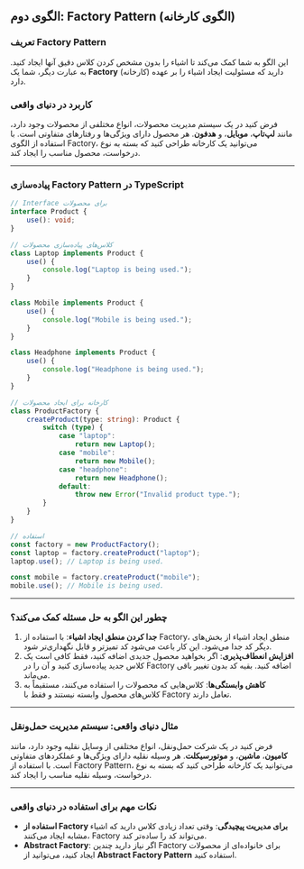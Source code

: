 ## **الگوی دوم: Factory Pattern (الگوی کارخانه)**

### **تعریف Factory Pattern**
این الگو به شما کمک می‌کند تا اشیاء را بدون مشخص کردن کلاس دقیق آنها ایجاد کنید. به عبارت دیگر، شما یک **Factory** (کارخانه) دارید که مسئولیت ایجاد اشیاء را بر عهده دارد.

### **کاربرد در دنیای واقعی**
فرض کنید در یک سیستم مدیریت محصولات، انواع مختلفی از محصولات وجود دارد، مانند **لپ‌تاپ**، **موبایل**، و **هدفون**. هر محصول دارای ویژگی‌ها و رفتارهای متفاوتی است. با استفاده از الگوی Factory، می‌توانید یک کارخانه طراحی کنید که بسته به نوع درخواست، محصول مناسب را ایجاد کند.

---

### **پیاده‌سازی Factory Pattern در TypeScript**

```typescript
// Interface برای محصولات
interface Product {
    use(): void;
}

// کلاس‌های پیاده‌سازی محصولات
class Laptop implements Product {
    use() {
        console.log("Laptop is being used.");
    }
}

class Mobile implements Product {
    use() {
        console.log("Mobile is being used.");
    }
}

class Headphone implements Product {
    use() {
        console.log("Headphone is being used.");
    }
}

// کارخانه برای ایجاد محصولات
class ProductFactory {
    createProduct(type: string): Product {
        switch (type) {
            case "laptop":
                return new Laptop();
            case "mobile":
                return new Mobile();
            case "headphone":
                return new Headphone();
            default:
                throw new Error("Invalid product type.");
        }
    }
}

// استفاده
const factory = new ProductFactory();
const laptop = factory.createProduct("laptop");
laptop.use(); // Laptop is being used.

const mobile = factory.createProduct("mobile");
mobile.use(); // Mobile is being used.
```

---

### **چطور این الگو به حل مسئله کمک می‌کند؟**
1. **جدا کردن منطق ایجاد اشیاء**: با استفاده از Factory، منطق ایجاد اشیاء از بخش‌های دیگر کد جدا می‌شود. این کار باعث می‌شود کد تمیزتر و قابل نگهداری‌تر شود.
2. **افزایش انعطاف‌پذیری**: اگر بخواهید محصول جدیدی اضافه کنید، فقط کافی است یک کلاس جدید پیاده‌سازی کنید و آن را در Factory اضافه کنید. بقیه کد بدون تغییر باقی می‌ماند.
3. **کاهش وابستگی‌ها**: کلاس‌هایی که محصولات را استفاده می‌کنند، مستقیماً به کلاس‌های محصول وابسته نیستند و فقط با Factory تعامل دارند.

---

### **مثال دنیای واقعی: سیستم مدیریت حمل‌ونقل**
فرض کنید در یک شرکت حمل‌ونقل، انواع مختلفی از وسایل نقلیه وجود دارد، مانند **کامیون**، **ماشین**، و **موتورسیکلت**. هر وسیله نقلیه دارای ویژگی‌ها و عملکردهای متفاوتی است. با استفاده از Factory Pattern، می‌توانید یک کارخانه طراحی کنید که بسته به نوع درخواست، وسیله نقلیه مناسب را ایجاد کند.

---

### **نکات مهم برای استفاده در دنیای واقعی**
- **استفاده از Factory برای مدیریت پیچیدگی**: وقتی تعداد زیادی کلاس دارید که اشیاء مشابه ایجاد می‌کنند، Factory می‌تواند کد را ساده‌تر کند.
- **Abstract Factory**: اگر نیاز دارید چندین Factory برای خانواده‌ای از محصولات ایجاد کنید، می‌توانید از **Abstract Factory Pattern** استفاده کنید.

